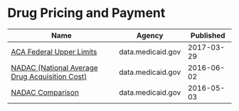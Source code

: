 # Drug Pricing and Payment

Name | Agency | Published
---- | ---- | ---------
[ACA Federal Upper Limits](../datasets/yns6-zx8k.md) | data.medicaid.gov | 2017-03-29
[NADAC (National Average Drug Acquisition Cost)](../datasets/a4y5-998d.md) | data.medicaid.gov | 2016-06-02
[NADAC Comparison](../datasets/6gk3-9bxc.md) | data.medicaid.gov | 2016-05-03

